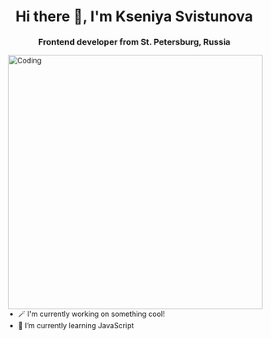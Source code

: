 <h1 align="center">Hi there 👋, I'm Kseniya Svistunova</h1>
<h3 align="center">Frontend developer from St. Petersburg, Russia</h3>
<img align="right" width="500" src="https://cdn.dribbble.com/users/1047273/screenshots/6558495/02-pins-animated.gif" alt="Coding">

- 🪄 I'm currently working on something cool!
- 🌱 I’m currently learning JavaScript
